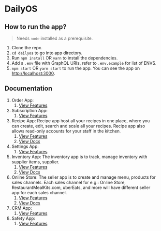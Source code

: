 # DailyOS

## How to run the app?

> Needs `node` installed as a prerequisite.

1. Clone the repo.
2. `cd dailyos` to go into app directory.
3. Run `npm install` OR `yarn` to install the dependencies.
4. Add a `.env` file with GraphQL URIs, refer to `.env.example` for list of ENVS.
5. `npm start` OR `yarn start` to run the app. You can see the app on [http://localhost:3000](http://localhost:3000).


## Documentation
1. Order App: 
    1. [View Features](https://github.com/dailykit/dailyos/blob/master/src/apps/order/README.md "View Features")
2. Subscription App: 
    1. [View Features](https://github.com/dailykit/dailyos/blob/master/src/apps/subscription/README.md "View Features")
3. Recipe App: Recipe app host all your recipes in one place, where you can create, edit, search and scale all your recipes. Recipe app also allows read-only accounts for your staff in the kitchen. 
    1. [View Features](https://github.com/dailykit/dailyos/blob/master/src/apps/recipe/README.md "View Features")
    2. [View Docs](http://docs.dailykit.org/docs/recipe/overview "View Docs")
4. Settings App: 
    1. [View Features](https://github.com/dailykit/dailyos/blob/master/src/apps/settings/README.md "View Features")
5. Inventory App: The inventory app is to track, manage inventory with supplier items, supplier. 
    1. [View Features](https://github.com/dailykit/dailyos/blob/master/src/apps/inventory/README.md "View Features")
    2. [View Docs](http://docs.dailykit.org/docs/inventory/overview "View Docs")
6. Online Store: The seller app is to create and manage menu, products for sales channels. Each sales channel for e.g.: Online Store, RestaurantMealKits.com, uberEats, and more will have different seller app for each sales channel. 
    1. [View Features](https://github.com/dailykit/dailyos/blob/master/src/apps/online_store/README.md "View Features")
    2. [View Docs](http://docs.dailykit.org/docs/store/overview "View Docs")
7. CRM App: 
    1. [View Features](https://github.com/dailykit/dailyos/blob/master/src/apps/crm/README.md "View Features")
8. Safety App: 
    1. [View Features](https://github.com/dailykit/dailyos/blob/master/src/apps/safety/README.md "View Features")
